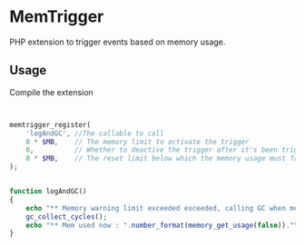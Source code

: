 # MemTrigger
PHP extension to trigger events based on memory usage.

## Usage

Compile the extension 

```php


memtrigger_register(
	'logAndGC',	//The callable to call
	8 * $MB,	// The memory limit to activate the trigger 
	0,			// Whether to deactive the trigger after it's been triggered.
	8 * $MB,	// The reset limit below which the memory usage must fall for the trigger to be reset.
);


function logAndGC()
{
	echo "** Memory warning limit exceeded exceeded, calling GC when mem usage at ".number_format(memory_get_usage(false))."\n";
	gc_collect_cycles();
	echo "** Mem used now : ".number_format(memory_get_usage(false))."\n";
}

```